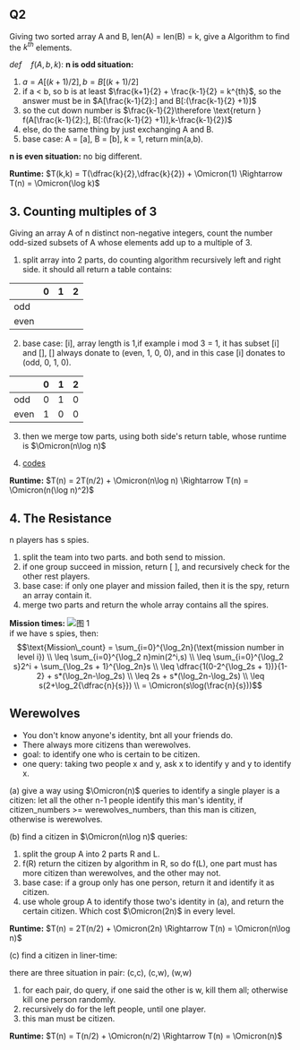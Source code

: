 ## Q2

Giving two sorted array A and B, len(A) = len(B) = k, give a Algorithm to find the $k^{th}$ elements.

$def\quad f(A, b, k):$
**n is odd situation:**


1. $a = A[(k+1)/2], b=B[(k+1)/2]$
2. if a < b, so b is at least $\frac{k+1}{2} + \frac{k-1}{2} = k^{th}$, so the answer must be in $A[\frac{k-1}{2}:] and B[:(\frac{k-1}{2} +1)]$
3. so the cut down number is $\frac{k-1}{2}\therefore \text{return } f(A[\frac{k-1}{2}:], B[:(\frac{k-1}{2} +1)],k-\frac{k-1}{2})$
4. else, do the same thing by just  exchanging A and B. 
5. base case: A = [a], B = [b], k = 1, return min(a,b).

**n is even situation:**
no big different.


**Runtime:**
$T(k,k) = T(\dfrac{k}{2},\dfrac{k}{2}) + \Omicron(1) \Rightarrow T(n) = \Omicron(\log k)$

## 3. Counting multiples of 3

Giving an array A of n distinct non-negative integers, count the number odd-sized subsets of A whose elements add up to a multiple of 3.

1. split array into 2 parts, do counting algorithm recursively left and right side. it should all return a table contains:

|  | 0 | 1 | 2 |
| -| - | - | - |
| odd | | | |
|even | | | |

2. base case: [i], array length is 1,if example i mod 3 = 1, it has subset [i] and [], [] always donate to (even, 1, 0, 0), and in this case [i] donates to (odd, 0, 1, 0).
   
|  | 0 | 1 | 2 |
| -| - | - | - |
| odd |0|1|0|
|even |1|0|0|

3. then we merge tow parts, using both side's return table, whose runtime is $\Omicron(n\log n)$

4. [codes](./count_multiples_of_3.py)

**Runtime:**
$T(n) = 2T(n/2) + \Omicron(n\log n) \Rightarrow T(n) = \Omicron(n(\log n)^2)$


## 4. The Resistance
n players has s spies.

1. split the team into two parts. and both send to mission.
2. if one group succeed in mission, return [ ], and recursively check for the other rest players.
3. base case: if only one player and mission failed, then it is the spy, return an array contain it.
4. merge two parts and return the whole array contains all the spires.

**Mission times:**
![图 1](../../images/hw02_Q4.png)  
if we have s spies, then:
$$\text{Mission\_count} = \sum_{i=0}^{\log_2n}(\text{mission number in level i}) \\ \leq \sum_{i=0}^{\log_2 n}min(2^i,s) \\ \leq \sum_{i=0}^{\log_2 s}2^i + \sum_{\log_2s + 1}^{\log_2n}s \\ \leq \dfrac{1(0-2^{\log_2s + 1})}{1-2} + s*(\log_2n-\log_2s) \\ \leq 2s + s*(\log_2n-\log_2s) \\ \leq s(2+\log_2{\dfrac{n}{s}}) \\ = \Omicron(s\log(\frac{n}{s}))$$


## Werewolves

* You don't know anyone's identity, bnt all your friends do.
* There always more citizens than werewolves.
* goal: to identify one who is certain to be citizen.
* one query: taking two people x and y, ask x to identify y and y to identify x.
  
(a) give a way using $\Omicron(n)$ queries to identify a single player is a citizen: let all the other n-1 people identify this man's identity, if citizen_numbers >= werewolves_numbers, than this man is citizen, otherwise is werewolves.

(b) find a citizen in $\Omicron(n\log n)$ queries: 

1. split the group A into 2 parts R and L.
2. f(R) return the citizen by algorithm in R, so do f(L), one part must has more citizen than werewolves, and the other may not.
3. base case: if a group only has one person, return it and identify it as citizen.
4. use whole group A to identify those two's identity in (a), and return the certain citizen. Which cost $\Omicron(2n)$ in every level.

**Runtime:**
$T(n) = 2T(n/2) + \Omicron(2n) \Rightarrow T(n) = \Omicron(n\log n)$

(c) find a citizen in liner-time:

there are three situation in pair: (c,c), (c,w), (w,w)

1. for each pair, do query, if one said the other is w, kill them all; otherwise kill one person randomly.
2. recursively do for the left people, until one player.
3. this man must be citizen.

**Runtime:**
$T(n) = T(n/2) + \Omicron(n/2) \Rightarrow T(n) = \Omicron(n)$